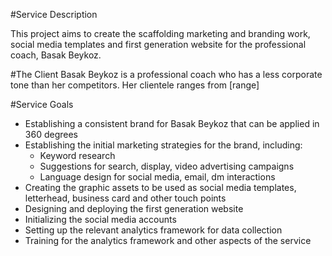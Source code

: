 #Service Description

This project aims to create the scaffolding marketing and branding work, social media templates and first generation website for the professional coach, Basak Beykoz.

#The Client
Basak Beykoz is a professional coach who has a less corporate tone than her competitors. Her clientele ranges from [range]

#Service Goals
- Establishing a consistent brand for Basak Beykoz that can be applied 
  in 360 degrees
- Establishing the initial marketing strategies for the brand, including:
    - Keyword research
    - Suggestions for search, display, video advertising campaigns
    - Language design for social media, email, dm interactions
- Creating the graphic assets to be used as social media templates, 
  letterhead, business card and other touch points
- Designing and deploying the first generation website
- Initializing the social media accounts
- Setting up the relevant analytics framework for data collection
- Training for the analytics framework and other aspects of the service
